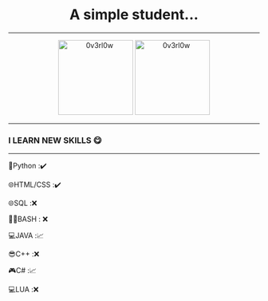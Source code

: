 <h1 align="center">
A simple student...  
</h1>

---
<p align="center">
  <img src="https://github-readme-stats.vercel.app/api/top-langs/?username=NeKroFR&layout=compact" alt="0v3rl0w" height="150" />

  <img src="https://github-readme-stats.vercel.app/api?username=NeKroFR&show_icons=true" alt="0v3rl0w" height="150" />
</p>

---


### I LEARN NEW SKILLS 😋
---
🐍Python :✔️          

🌐HTML/CSS :✔️         

🌐SQL :❌             

👨‍💻BASH : ❌

💻JAVA :📈 

😎C++ :❌

🎮C# :📈 

💻LUA :❌ 

